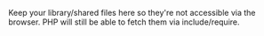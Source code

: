Keep your library/shared files here so they're not accessible via the browser. PHP will still be able to fetch them via include/require.